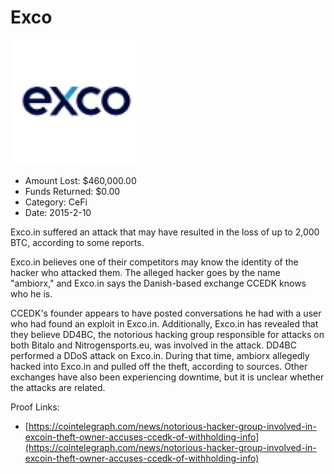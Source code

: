 # Exco
![Exco](/rektimages/Exco.png)
- Amount Lost: $460,000.00
- Funds Returned: $0.00
- Category: CeFi
- Date: 2015-2-10

Exco.in suffered an attack that may have resulted in the loss of up to 2,000 BTC, according to some reports.  
  
Exco.in believes one of their competitors may know the identity of the hacker who attacked them. The alleged hacker goes by the name "ambiorx," and Exco.in says the Danish-based exchange CCEDK knows who he is.  
  
CCEDK's founder appears to have posted conversations he had with a user who had found an exploit in Exco.in. Additionally, Exco.in has revealed that they believe DD4BC, the notorious hacking group responsible for attacks on both Bitalo and Nitrogensports.eu, was involved in the attack. DD4BC performed a DDoS attack on Exco.in. During that time, ambiorx allegedly hacked into Exco.in and pulled off the theft, according to sources. Other exchanges have also been experiencing downtime, but it is unclear whether the attacks are related.


Proof Links:
- [https://cointelegraph.com/news/notorious-hacker-group-involved-in-excoin-theft-owner-accuses-ccedk-of-withholding-info](https://cointelegraph.com/news/notorious-hacker-group-involved-in-excoin-theft-owner-accuses-ccedk-of-withholding-info)


